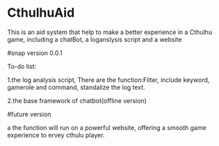 # CthulhuAid
This is an aid system that help to make a better experience in a Cthulhu game, including a chatBot, a loganslysis script and a website

#snap version 0.0.1

To-do list:

1.the log analysis script, There are the function:Filter, include keyword, gamerole and command, standalize the log text.

2.the base framework of chatbot(offline version)

#future version

a the function will run on a powerful website, offering a smooth game experience to ervey cthulu player.
